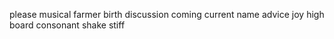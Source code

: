 please musical farmer birth discussion coming current name advice joy high board consonant shake stiff